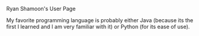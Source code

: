 Ryan Shamoon's User Page

My favorite programming language is probably either Java (because its the first I learned and I am very familiar with it) or Python (for its ease of use).
